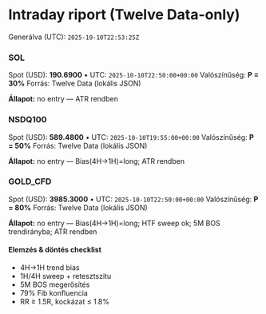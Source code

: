 # Intraday riport (Twelve Data-only)

Generálva (UTC): `2025-10-10T22:53:25Z`

### SOL

Spot (USD): **190.6900** • UTC: `2025-10-10T22:50:00+00:00`
Valószínűség: **P = 30%**
Forrás: Twelve Data (lokális JSON)

**Állapot:** no entry — ATR rendben

### NSDQ100

Spot (USD): **589.4800** • UTC: `2025-10-10T19:55:00+00:00`
Valószínűség: **P = 50%**
Forrás: Twelve Data (lokális JSON)

**Állapot:** no entry — Bias(4H→1H)=long; ATR rendben

### GOLD_CFD

Spot (USD): **3985.3000** • UTC: `2025-10-10T22:50:00+00:00`
Valószínűség: **P = 80%**
Forrás: Twelve Data (lokális JSON)

**Állapot:** no entry — Bias(4H→1H)=long; HTF sweep ok; 5M BOS trendirányba; ATR rendben

#### Elemzés & döntés checklist
- 4H→1H trend bias
- 1H/4H sweep + retesztszitu
- 5M BOS megerősítés
- 79% Fib konfluencia
- RR ≥ 1.5R, kockázat ≤ 1.8%
